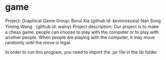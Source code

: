 # game
Project: Graphical Game
Group:
Borui Xia (github id: kevinrossxia)
Nan Song
Yiming Wang （github id: wainy)
Project description:
Our project is to make a chess game. people can choose to play with the computer or to play with another people. 
When people are playing with the computer, it may move randomly until the move is legal. 

In order to run this program, you need to import the  .jar file in the lib folder.
